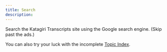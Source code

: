 ```yaml
---
title: Search
description: 
---
```


Search the Katagiri Transcripts site using the Google search engine. (Skip past the ads.)
<div>
<script async src="https://cse.google.com/cse.js?cx=2232cceef1ab492af"></script>
<div class="gcse-search"></div>
</div>

You can also try your luck with the incomplete [Topic Index](topics).
